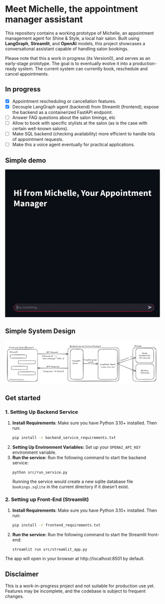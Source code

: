 # Meet Michelle, the appointment manager assistant

This repository contains a working prototype of Michelle, an appointment management agent for Shine & Style, a local hair salon. Built using **LangGraph**, **Streamlit**, and **OpenAI** models, this project showcases a conversational assistant capable of handling salon bookings.

Please note that this a work in progress (its Version0), and serves as an early-stage prototype. The goal is to eventually evolve it into a production-ready system. The current system can currently book, reschedule and cancel appointments.

## In progress
- [X] Appointment rescheduling or cancellation features.
- [X] Decouple LangGraph agent (backend) from Streamlit (frontend); expose the backend as a containerized FastAPI endpoint.
- [ ] Answer FAQ questions about the salon timings, etc
- [ ] Allow to book with specific stylists at the salon (as is the case with certain well-known salons).
- [ ] Make SQL backend (checking availability) more efficient to handle lots of appointment requests.
- [ ] Make this a voice agent eventually for practical applications.

## Simple demo
![Demo](resources/demo_v1.gif)


## Simple System Design
![Current System design](resources/system_design_v1.png)

## Get started
### 1. Setting Up Backend Service
1. **Install Requirements**: Make sure you have Python 3.10+ installed. Then run:
	```bash
	pip install -r backend_service_requirements.txt
	```
2. **Setting Up Environment Variables:** Set up your `OPENAI_API_KEY` environment variable.
3. **Run the service:** Run the following command to start the backend service:
	```bash
	python src/run_service.py
	```
	Running the service would create a new sqlite database file `bookings.sqlite` in the current directory if it doesn't exist.

### 2. Setting up Front-End (Streamlit)
1. **Install Requirements**: Make sure you have Python 3.10+ installed. Then run:
	```bash
	pip install -r frontend_requirements.txt
	```
2. **Run the service:** Run the following command to start the Streamlit front-end:
	```bash
	streamlit run src/streamlit_app.py
	```
The app will open in your browser at http://localhost:8501 by default.

## Disclaimer

This is a work-in-progress project and not suitable for production use yet. Features may be incomplete, and the codebase is subject to frequent changes.
